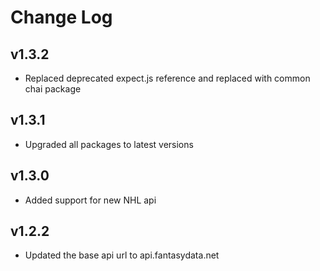# Change Log

## v1.3.2

* Replaced deprecated expect.js reference and replaced with common chai package

## v1.3.1

* Upgraded all packages to latest versions

## v1.3.0

* Added support for new NHL api

## v1.2.2

* Updated the base api url to api.fantasydata.net